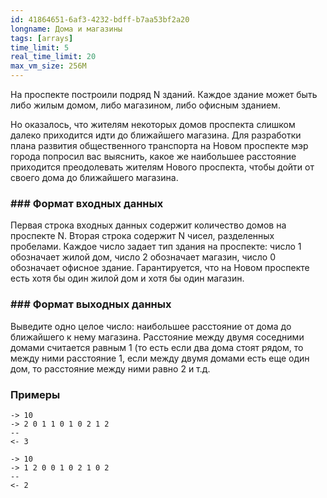 ```yaml
---
id: 41864651-6af3-4232-bdff-b7aa53bf2a20
longname: Дома и магазины
tags: [arrays]
time_limit: 5
real_time_limit: 20
max_vm_size: 256M
---
```


На проспекте построили подряд N зданий. Каждое здание может быть либо жилым домом, либо магазином, либо офисным зданием.

Но оказалось, что жителям некоторых домов проспекта слишком далеко приходится идти до ближайшего магазина. Для разработки плана развития общественного транспорта на Новом проспекте мэр города попросил вас выяснить, какое же наибольшее расстояние приходится преодолевать жителям Нового проспекта, чтобы дойти от своего дома до ближайшего магазина.

### ### Формат входных данных

Первая строка входных данных содержит количество домов на проспекте N. Вторая строка содержит N чисел, разделенных пробелами. Каждое число задает тип здания на проспекте: число 1 обозначает жилой дом, число 2 обозначает магазин, число 0 обозначает офисное здание. Гарантируется, что на Новом проспекте есть хотя бы один жилой дом и хотя бы один магазин.

### ### Формат выходных данных

Выведите одно целое число: наибольшее расстояние от дома до ближайшего к нему магазина. Расстояние между двумя соседними домами считается равным 1 (то есть если два дома стоят рядом, то между ними расстояние 1, если между двумя домами есть еще один дом, то расстояние между ними равно 2 и т.д.

### Примеры

```
-> 10
-> 2 0 1 1 0 1 0 2 1 2
--
<- 3
```

```
-> 10
-> 1 2 0 0 1 0 2 1 0 2
--
<- 2
```
